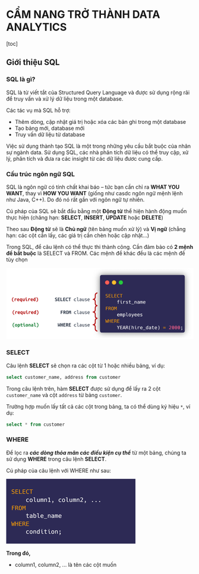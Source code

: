 # CẨM NANG TRỞ THÀNH DATA ANALYTICS

[toc]

## Giới thiệu SQL
### SQL là gì?
SQL là từ viết tắt của Structured Query Language và được sử dụng rộng rãi để truy vấn và xử lý dữ liệu trong một database. 

Các tác vụ mà SQL hỗ trợ:
-	Thêm dòng, cập nhật giá trị hoặc xóa các bản ghi trong một database
-	Tạo bảng mới, database mới
-	Truy vấn dữ liệu từ database

Việc sử dụng thành tạo SQL là một trong những yêu cầu bắt buộc của nhân sự ngành data. Sử dụng SQL, các nhà phân tích dữ liệu có thể truy cập, xử lý, phân tích và đưa ra các insight từ các dữ liệu đươc cung cấp.

### Cấu trúc ngôn ngữ SQL
SQL là ngôn ngữ có tính chất khai báo – tức bạn cần chỉ ra **WHAT YOU WANT**, thay vì **HOW YOU WANT** (giống như casdc ngôn ngữ mệnh lệnh như Java, C++). Do đó nó rất gần với ngôn ngữ tự nhiên.

Cú pháp của SQL sẽ bắt đầu bằng một **Động từ** thể hiện hành động muốn thực hiện (chăng hạn: **SELECT**, **INSERT**, **UPDATE** hoặc **DELETE**)

Theo sau **Động từ** sẽ là **Chủ ngữ** (tên bảng muốn xử lý) và **Vị ngữ** (chẳng hạn: các cột cần lấy,  các giá trị cần chèn hoặc cập nhật…)

Trong SQL, để câu lệnh có thể thực thi thành công. Cần đảm bảo có **2 mệnh đề bắt buộc** là SELECT và FROM.
Các mệnh đề khác đều là các mệnh đề tùy chọn

![alt text](image.png)


### SELECT
Câu lệnh **SELECT**  sẽ chọn ra các cột từ 1 hoặc nhiều bảng, ví dụ:

```sql
select customer_name, address from customer
```
Trong câu lệnh trên, hàm **SELECT** được sử dụng để lấy ra 2 cột `customer_name` và cột `address` từ bảng `customer`.

Trường hợp muốn lấy tất cả các cột trong bảng, ta có thể dùng ký hiệu `*`, ví dụ:

```sql
select * from customer
```

### WHERE
Để lọc ra ***các dòng thỏa mãn các điều kiện cụ thể*** từ một bảng, chúng ta sử dụng **WHERE** trong câu lệnh **SELECT**.

Cú pháp của câu lệnh với WHERE như sau:

![alt text](image-1.png)

**Trong đó,** 
- column1, column2, ... là tên các cột muốn